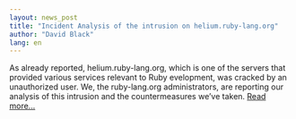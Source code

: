 ```yaml
---
layout: news_post
title: "Incident Analysis of the intrusion on helium.ruby-lang.org"
author: "David Black"
lang: en
---
```


As already reported, helium.ruby-lang.org, which is one of the servers
that provided various services relevant to Ruby evelopment, was cracked
by an unauthorized user. We, the ruby-lang.org administrators, are
reporting our analysis of this intrusion and the countermeasures we’ve
taken. [Read
more…](/en/news/2004/07/22/incident-analysis-of-the-intrusion-on-heliumruby-langorg/report/)

